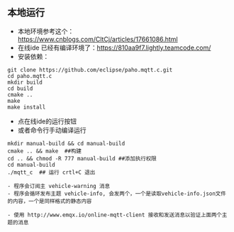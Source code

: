 ## 本地运行
- 本地环境参考这个：https://www.cnblogs.com/CltCj/articles/17661086.html
- 在线ide 已经有编译环境了：https://810aa9f7.lightly.teamcode.com/ 
- 安装依赖：
```
git clone https://github.com/eclipse/paho.mqtt.c.git
cd paho.mqtt.c
mkdir build
cd build
cmake ..
make 
make install
```
- 点在线ide的运行按钮 
- 或者命令行手动编译运行
```
mkdir manual-build && cd manual-build
cmake .. && make  ##构建 
cd .. && chmod -R 777 manual-build ##添加执行权限
cd manual-build
./mqtt_c  ## 运行 crtl+C 退出

- 程序会订阅主 vehicle-warning 消息
- 程序会循环发布主题 vehicle-info, 会发两个，一个是读取vehicle-info.json文件的内容，一个是同样格式的静态内容

- 使用 http://www.emqx.io/online-mqtt-client 接收和发送消息以验证上面两个主题的消息



